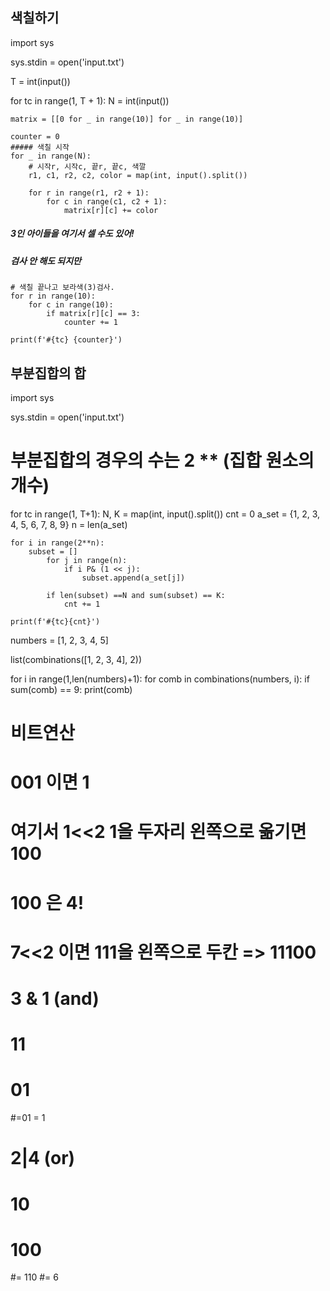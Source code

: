 ## 색칠하기

import sys

sys.stdin = open('input.txt')

T = int(input())

for tc in range(1, T + 1):
    N = int(input())

    matrix = [[0 for _ in range(10)] for _ in range(10)]

    counter = 0
    ##### 색칠 시작
    for _ in range(N):
        # 시작r, 시작c, 끝r, 끝c, 색깔
        r1, c1, r2, c2, color = map(int, input().split())

        for r in range(r1, r2 + 1):
            for c in range(c1, c2 + 1):
                matrix[r][c] += color
 ##### 3인 아이들을 여기서 셀 수도 있어!

##### 검사 안 해도 되지만
    # 색칠 끝나고 보라색(3)검사.
    for r in range(10):
        for c in range(10):
            if matrix[r][c] == 3:
                counter += 1

    print(f'#{tc} {counter}')




## 부분집합의 합
import sys

sys.stdin = open('input.txt')

# 부분집합의 경우의 수는 2 ** (집합 원소의 개수)

for tc in range(1, T+1):
    N, K = map(int, input().split())
    cnt = 0
    a_set = {1, 2, 3, 4, 5, 6, 7, 8, 9}
    n = len(a_set)

    for i in range(2**n):
        subset = []
            for j in range(n):
                if i P& (1 << j):
                    subset.append(a_set[j])

            if len(subset) ==N and sum(subset) == K:
                cnt += 1

    print(f'#{tc}{cnt}')


numbers = [1, 2, 3, 4, 5]

list(combinations([1, 2, 3, 4], 2))

for i in range(1,len(numbers)+1):
    for comb in combinations(numbers, i):
        if sum(comb) == 9:
            print(comb)

# 비트연산

# 001 이면 1
# 여기서 1<<2 1을 두자리 왼쪽으로 옮기면 100
# 100 은 4!
# 7<<2 이면 111을 왼쪽으로 두칸 => 11100

# 3 & 1 (and)
# 11
# 01
#=01 = 1

# 2|4 (or)
# 10
# 100
#= 110
#= 6